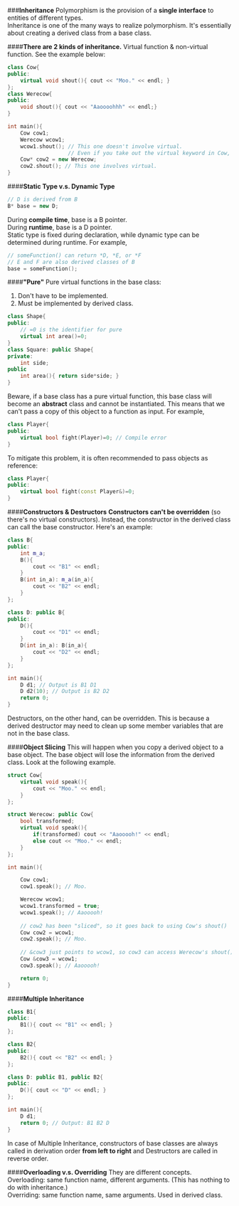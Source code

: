 ###**Inheritance**
Polymorphism is the provision of a **single interface** to entities of different types.  
Inheritance is one of the many ways to realize polymorphism. It's essentially about creating a derived class from a base class.

####**There are 2 kinds of inheritance.**
Virtual function & non-virtual function. See the example below:
```cpp
class Cow{
public:
	virtual void shout(){ cout << "Moo." << endl; }
};
class Werecow{
public:
	void shout(){ cout << "Aaoooohhh" << endl;}
}

int main(){
	Cow cow1;
	Werecow wcow1;
	wcow1.shout(); // This one doesn't involve virtual. 
	               // Even if you take out the virtual keyword in Cow,  it would still work.
	Cow* cow2 = new Werecow;
	cow2.shout(); // This one involves virtual. 	
}
```
####**Static Type v.s. Dynamic Type**
```cpp
// D is derived from B
B* base = new D;
```
During **compile time**, base is a B pointer.  
During **runtime**, base is a D pointer.  
Static type is fixed during declaration, while dynamic type can be determined during runtime. For example,
```cpp
// someFunction() can return *D, *E, or *F
// E and F are also derived classes of B
base = someFunction();
```

####**"Pure"**
Pure virtual functions in the base class:  
1. Don't have to be implemented.  
2. Must be implemented by derived class.  
```cpp
class Shape{
public:
	// =0 is the identifier for pure
	virtual int area()=0;
}
class Square: public Shape{
private:
	int side;
public
	int area(){ return side*side; }
}
```
Beware, if a base class has a pure virtual function, this base class will become an **abstract** class and cannot be instantiated. This means that we can't pass a copy of this object to a function as input. For example,
```cpp
class Player{
public:
	virtual bool fight(Player)=0; // Compile error
}
```
To mitigate this problem, it is often recommended to pass objects as reference:
```cpp
class Player{
public:
	virtual bool fight(const Player&)=0;
}
```
####**Constructors & Destructors**
**Constructors can't be overridden** (so there's no virtual constructors). Instead, the constructor in the derived class can call the base constructor. Here's an example:
```cpp
class B{
public:
    int m_a;
    B(){
        cout << "B1" << endl;
    }
    B(int in_a): m_a(in_a){
        cout << "B2" << endl;
    }
};

class D: public B{
public:
    D(){
        cout << "D1" << endl;
    }
    D(int in_a): B(in_a){
        cout << "D2" << endl;
    }
};

int main(){
    D d1; // Output is B1 D1
    D d2(10); // Output is B2 D2
    return 0;
}
```
Destructors, on the other hand, can be overridden. This is because a derived destructor may need to clean up some member variables that are not in the base class.

####**Object Slicing**
This will happen when you copy a derived object to a base object. The base object will lose the information from the derived class. Look at the following example.
```cpp
struct Cow{
    virtual void speak(){
        cout << "Moo." << endl;
    }
};

struct Werecow: public Cow{
    bool transformed;
    virtual void speak(){
        if(transformed) cout << "Aaooooh!" << endl;
        else cout << "Moo." << endl;
    }
};

int main(){

    Cow cow1;
    cow1.speak(); // Moo.

    Werecow wcow1;
    wcow1.transformed = true;
    wcow1.speak(); // Aaooooh!
	
    // cow2 has been "sliced", so it goes back to using Cow's shout()
    Cow cow2 = wcow1;
    cow2.speak(); // Moo.
    
    // &cow3 just points to wcow1, so cow3 can access Werecow's shout() during runtime 
    Cow &cow3 = wcow1;
    cow3.speak(); // Aaooooh!

    return 0;
}
```
####**Multiple Inheritance**
```cpp
class B1{
public:
    B1(){ cout << "B1" << endl; }
};

class B2{
public:
    B2(){ cout << "B2" << endl; }
};

class D: public B1, public B2{
public:
    D(){ cout << "D" << endl; }
};

int main(){
    D d1;
    return 0; // Output: B1 B2 D
}
```
In case of Multiple Inheritance, constructors of base classes are always called in derivation order **from left to right** and Destructors are called in reverse order.

####**Overloading v.s. Overriding**
They are different concepts.  
Overloading: same function name, different arguments. (This has nothing to do with inheritance.)  
Overriding: same function name, same arguments. Used in derived class.  
